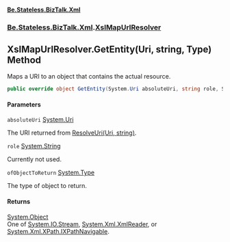 #### [Be.Stateless.BizTalk.Xml](README.md 'README')
### [Be.Stateless.BizTalk.Xml](Be.Stateless.BizTalk.Xml.md 'Be.Stateless.BizTalk.Xml').[XslMapUrlResolver](XslMapUrlResolver.md 'Be.Stateless.BizTalk.Xml.XslMapUrlResolver')

## XslMapUrlResolver.GetEntity(Uri, string, Type) Method

Maps a URI to an object that contains the actual resource.

```csharp
public override object GetEntity(System.Uri absoluteUri, string role, System.Type ofObjectToReturn);
```
#### Parameters

<a name='Be.Stateless.BizTalk.Xml.XslMapUrlResolver.GetEntity(System.Uri,string,System.Type).absoluteUri'></a>

`absoluteUri` [System.Uri](https://docs.microsoft.com/en-us/dotnet/api/System.Uri 'System.Uri')

The URI returned from [ResolveUri(Uri, string)](XslMapUrlResolver.ResolveUri(Uri,string).md 'Be.Stateless.BizTalk.Xml.XslMapUrlResolver.ResolveUri(System.Uri, string)').

<a name='Be.Stateless.BizTalk.Xml.XslMapUrlResolver.GetEntity(System.Uri,string,System.Type).role'></a>

`role` [System.String](https://docs.microsoft.com/en-us/dotnet/api/System.String 'System.String')

Currently not used.

<a name='Be.Stateless.BizTalk.Xml.XslMapUrlResolver.GetEntity(System.Uri,string,System.Type).ofObjectToReturn'></a>

`ofObjectToReturn` [System.Type](https://docs.microsoft.com/en-us/dotnet/api/System.Type 'System.Type')

The type of object to return.

#### Returns
[System.Object](https://docs.microsoft.com/en-us/dotnet/api/System.Object 'System.Object')  
One of [System.IO.Stream](https://docs.microsoft.com/en-us/dotnet/api/System.IO.Stream 'System.IO.Stream'), [System.Xml.XmlReader](https://docs.microsoft.com/en-us/dotnet/api/System.Xml.XmlReader 'System.Xml.XmlReader'), or [System.Xml.XPath.IXPathNavigable](https://docs.microsoft.com/en-us/dotnet/api/System.Xml.XPath.IXPathNavigable 'System.Xml.XPath.IXPathNavigable').